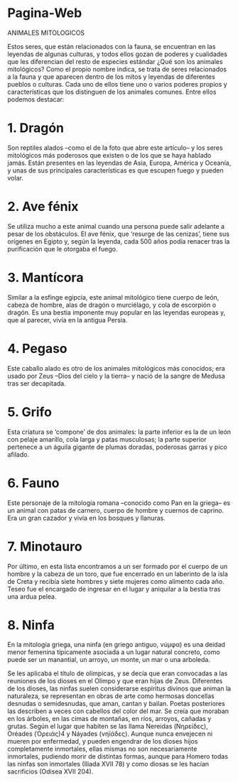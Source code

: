 # Pagina-Web
ANIMALES MITOLOGICOS 

Estos seres, que están relacionados con la fauna, se encuentran en las leyendas de algunas culturas, y todos ellos gozan de poderes y cualidades que les diferencian del resto de especies estándar
¿Qué son los animales mitológicos?
Como el propio nombre indica, se trata de seres relacionados a la fauna y que aparecen dentro de los mitos y leyendas de diferentes pueblos o culturas. Cada uno de ellos tiene uno o varios poderes propios y características que los distinguen de los animales comunes. Entre ellos podemos destacar:
# 1. Dragón
Son reptiles alados –como el de la foto que abre este artículo– y los seres mitológicos más poderosos que existen o de los que se haya hablado jamás. Están presentes en las leyendas de Asia, Europa, América y Oceanía, y unas de sus principales características es que escupen fuego y pueden volar.

# 2. Ave fénix
Se utiliza mucho a este animal cuando una persona puede salir adelante a pesar de los obstáculos. El ave fénix, que ‘resurge de las cenizas’, tiene sus orígenes en Egipto y, según la leyenda, cada 500 años podía renacer tras la purificación que le otorgaba el fuego.

# 3. Mantícora
Similar a la esfinge egipcia, este animal mitológico tiene cuerpo de león, cabeza de hombre, alas de dragón o murciélago, y cola de escorpión o dragón. Es una bestia imponente muy popular en las leyendas europeas y, que al parecer, vivía en la antigua Persia.

# 4. Pegaso
Este caballo alado es otro de los animales mitológicos más conocidos; era usado por Zeus –Dios del cielo y la tierra– y nació de la sangre de Medusa tras ser decapitada.

# 5. Grifo
Esta criatura se ‘compone’ de dos animales: la parte inferior es la de un león con pelaje amarillo, cola larga y patas musculosas; la parte superior pertenece a un águila gigante de plumas doradas, poderosas garras y pico afilado.

# 6. Fauno
Este personaje de la mitología romana –conocido como Pan en la griega– es un animal con patas de carnero, cuerpo de hombre y cuernos de caprino. Era un gran cazador y vivía en los bosques y llanuras.

# 7. Minotauro
Por último, en esta lista encontramos a un ser formado por el cuerpo de un hombre y la cabeza de un toro, que fue encerrado en un laberinto de la isla de Creta y recibía siete hombres y siete mujeres como  alimento cada año. Teseo fue el encargado de ingresar en el lugar y aniquilar a la bestia tras una ardua pelea.
# 8. Ninfa
En la mitología griega, una ninfa (en griego antiguo, νύμφα) es una deidad menor femenina típicamente asociada a un lugar natural concreto, como puede ser un manantial, un arroyo, un monte, un mar o una arboleda.

Se les aplicaba el título de olímpicas, y se decía que eran convocadas a las reuniones de los dioses en el Olimpo y que eran hijas de Zeus. Diferentes de los dioses, las ninfas suelen considerarse espíritus divinos que animan la naturaleza, se representan en obras de arte como hermosas doncellas desnudas o semidesnudas, que aman, cantan y bailan. Poetas posteriores las describen a veces con cabellos del color del mar. Se creía que moraban en los árboles, en las cimas de montañas, en ríos, arroyos, cañadas y grutas. Según el lugar que habiten se las llama Nereidas (Νηρείδες), Oréades (Ὀρειάς)4​ y Náyades (νηϊάδες). Aunque nunca envejecen ni mueren por enfermedad, y pueden engendrar de los dioses hijos completamente inmortales, ellas mismas no son necesariamente inmortales, pudiendo morir de distintas formas, aunque para Homero todas las ninfas son inmortales (Iliada XVII 78) y como diosas se les hacían sacrificios (Odisea XVII 204).

